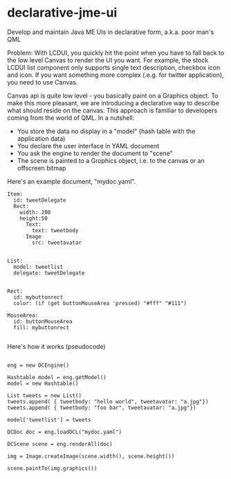 declarative-jme-ui
==================

Develop and maintain Java ME UIs in declarative form, a.k.a. poor man's QML


Problem: With LCDUI, you quickly hit the point when you have to fall back to the low level 
Canvas to render the UI you want. For example, the stock LCDUI list component only supports single text description, checkbox icon and icon. If you want something more complex (.e.g. for twitter application), you need 
to use Canvas.

Canvas api is quite low level - you basically paint on a Graphics object. To make this more pleasant,
we are introducing a declarative way to describe what should reside on the canvas. This approach is 
familiar to developers coming from the world of QML. In a nutshell:

- You store the data no display in a "model" (hash table with the application data)
- You declare the user interface in YAML document
- You ask the engine to render the document to "scene"
- The scene is painted to a Grophics object, i.e. to the canvas or an offscreen bitmap

Here's an example document, "mydoc.yaml".

```
Item:
  id: tweetDelegate
  Rect:
    width: 200
    height:50
      Text:
        text: tweetbody
      Image
        src: tweetavatar
        
        
List:
  model: tweetlist
  delegate: tweetDelegate
  
  
Rect:
  id: mybuttonrect
  color: (if (get buttonMouseArea 'pressed) "#fff" "#111")
  
MouseArea:
  id: buttonMouseArea
  fill: mybuttonrect
  
```

Here's how it works (pseudocode)

```

eng = new DCEngine()

Hashtable model = eng.getModel()
model = new Hashtable()

List tweets = new List()
tweets.append( { tweetbody: "hello world", tweetavatar: "a.jpg"})
tweets.append( { tweetbody: "foo bar", tweetavatar: "a.jpg"})

model['tweetlist'] = tweets

DCDoc doc = eng.loadDCL("mydoc.yaml") 

DCScene scene = eng.renderAll(doc)

img = Image.createImage(scene.width(), scene.height())

scene.paintTo(img.graphics())

```

  


